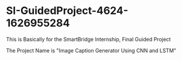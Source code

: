 # SI-GuidedProject-4624-1626955284
This is Basically for the SmartBridge Internship, Final Guided Project

The Project Name is "Image Caption Generator Using CNN and LSTM"
